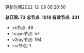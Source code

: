 更新时间2022-12-09 06:20:50

**总订阅: 73**
**总节点: 1018**
**有效节点: 301**
- ss节点: 49
- trojan节点: 57
- v2ray节点: 194
- ssr节点: 1
